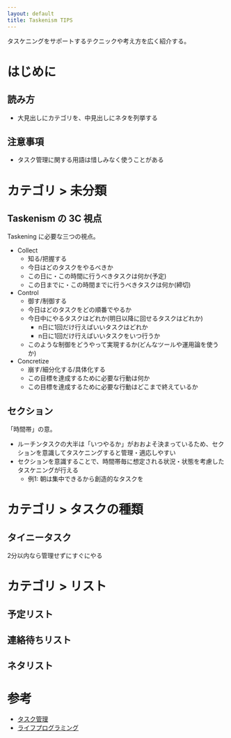 ```yaml
---
layout: default
title: Taskenism TIPS
---
```


タスケニングをサポートするテクニックや考え方を広く紹介する。

# はじめに

## 読み方
- 大見出しにカテゴリを、中見出しにネタを列挙する

## 注意事項
- タスク管理に関する用語は惜しみなく使うことがある

# カテゴリ > 未分類

## Taskenism の 3C 視点
Taskening に必要な三つの視点。

- Collect
  - 知る/把握する
  - 今日はどのタスクをやるべきか
  - この日に・この時間に行うべきタスクは何か(予定)
  - この日までに・この時間までに行うべきタスクは何か(締切)
- Control
  - 御す/制御する
  - 今日はどのタスクをどの順番でやるか
  - 今日中にやるタスクはどれか(明日以降に回せるタスクはどれか)
    - n日に1回だけ行えばいいタスクはどれか
    - n日に1回だけ行えばいいタスクをいつ行うか
  - このような制御をどうやって実現するか(どんなツールや運用論を使うか)
- Concretize
  - 崩す/細分化する/具体化する
  - この目標を達成するために必要な行動は何か
  - この目標を達成するために必要な行動はどこまで終えているか

## セクション
「時間帯」の意。

- ルーチンタスクの大半は「いつやるか」がおおよそ決まっているため、セクションを意識してタスケニングすると管理・適応しやすい
- セクションを意識することで、時間帯毎に想定される状況・状態を考慮したタスケニングが行える
  - 例1: 朝は集中できるから創造的なタスクを

# カテゴリ > タスクの種類

## タイニータスク
2分以内なら管理せずにすぐにやる

# カテゴリ > リスト

## 予定リスト

## 連絡待ちリスト

## ネタリスト

# 参考
- [タスク管理](task_management.md)
- [ライフプログラミング](life_programming.md)
